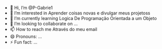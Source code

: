 - 👋 Hi, I’m @P-Gabrie1
- 👀 I’m interested in Aprender coisas novas e divulgar  meus projetoss
- 🌱 I’m currently learning Logica De Programação Orientada a  um Objeto
- 💞️ I’m looking to collaborate on ...
- 📫 How to reach me Através do meu email 
- 😄 Pronouns: ...
- ⚡ Fun fact: ...

<!---
P-Gabrie1/P-Gabrie1 is a ✨ special ✨ repository because its `README.md` (this file) appears on your GitHub profile.
You can click the Preview link to take a look at your changes.
--->
